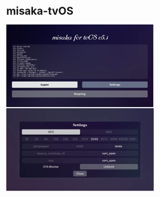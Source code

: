 # misaka-tvOS
<img src="https://raw.githubusercontent.com/straight-tamago/misaka-tvOS/main/01.png" alt="Misaka" height="220"/>
<img src="https://raw.githubusercontent.com/straight-tamago/misaka-tvOS/main/02.png" alt="Misaka" height="220"/>
